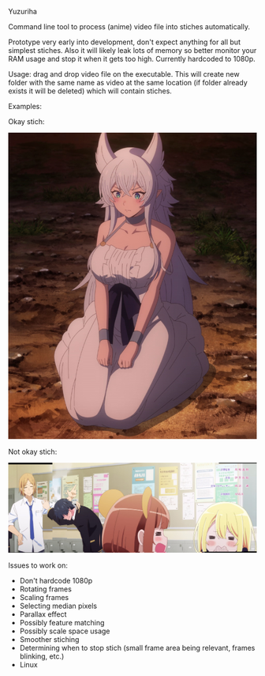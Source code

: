 Yuzuriha

Command line tool to process (anime) video file into stiches automatically.

Prototype very early into development, don't expect anything for all but simplest stiches. Also it will likely leak lots of memory so better monitor your RAM usage and stop it when it gets too high. Currently hardcoded to 1080p.

Usage: drag and drop video file on the executable. This will create new folder with the same name as video at the same location (if folder already exists it will be deleted) which will contain stiches.

Examples:

Okay stich:

<img src="examples/11551.jpg" width="600">

Not okay stich:

<img src="examples/916.jpg" width="900">

Issues to work on:
* Don't hardcode 1080p
* Rotating frames
* Scaling frames
* Selecting median pixels
* Parallax effect
* Possibly feature matching
* Possibly scale space usage
* Smoother stiching
* Determining when to stop stich (small frame area being relevant, frames blinking, etc.)
* Linux
